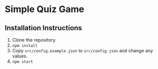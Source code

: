 # Simple Quiz Game

## Installation Instructions

1. Clone the repository.
2. `npm install`
3. Copy `src/config.example.json` to `src/config.json` and change any values.
4. `npm start`
